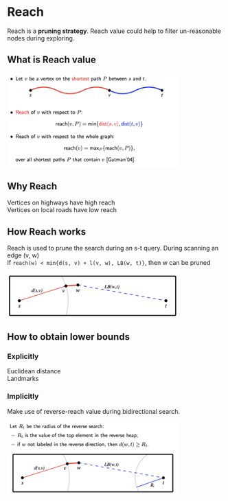 # Reach

Reach is a **pruning strategy**.  Reach value could help to filter un-reasonable nodes during exploring.

## What is Reach value

<img src="../resources/reach_basic.png" alt="reach_basic" width="400"/>
<br/>

## Why Reach

Vertices on highways have high reach  
Vertices on local roads have low reach  

## How Reach works

Reach is used to prune the search during an s-t query.  During scanning an edge (v, w)  
If `reach(w) < min{d(s, v) + l(v, w), LB(w, t)}`, then w can be pruned  

<img src="../resources/reach_prune_1.png" alt="reach_prune_1" width="400"/>
<br/>

## How to obtain lower bounds

### Explicitly
Euclidean distance  
Landmarks  

### Implicitly
Make use of reverse-reach value during bidirectional search.

<img src="../resources/reach_prune_2.png" alt="reach_prune_2" width="400"/>
<br/>




